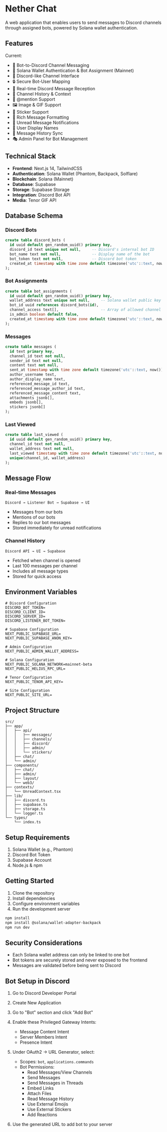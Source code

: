 # Nether Chat

A web application that enables users to send messages to Discord channels through assigned bots, powered by Solana wallet authentication.

## Features

Current:
- 🤖 Bot-to-Discord Channel Messaging
- 👛 Solana Wallet Authentication & Bot Assignment (Mainnet)
- 📱 Discord-like Channel Interface
- 🔒 Secure Bot-User Mapping
- 📨 Real-time Discord Message Reception
- 💬 Channel History & Context
- 📝 @mention Support
- 🖼️ Image & GIF Support
- 🎨 Sticker Support
- 💫 Rich Message Formatting
- 🔔 Unread Message Notifications
- 👥 User Display Names
- 🔄 Message History Sync
- 🎭 Admin Panel for Bot Management

## Technical Stack

- **Frontend**: Next.js 14, TailwindCSS
- **Authentication**: Solana Wallet (Phantom, Backpack, Solflare)
- **Blockchain**: Solana (Mainnet)
- **Database**: Supabase
- **Storage**: Supabase Storage
- **Integration**: Discord Bot API
- **Media**: Tenor GIF API

## Database Schema

### Discord Bots
```sql
create table discord_bots (
  id uuid default gen_random_uuid() primary key,
  discord_id text unique not null,     -- Discord's internal bot ID
  bot_name text not null,              -- Display name of the bot
  bot_token text not null,             -- Discord bot token
  created_at timestamp with time zone default timezone('utc'::text, now()) not null
);
```

### Bot Assignments
```sql
create table bot_assignments (
  id uuid default gen_random_uuid() primary key,
  wallet_address text unique not null,     -- Solana wallet public key
  bot_id uuid references discord_bots(id),
  channel_access text[],                   -- Array of allowed channel IDs
  is_admin boolean default false,
  created_at timestamp with time zone default timezone('utc'::text, now()) not null
);
```

### Messages
```sql
create table messages (
  id text primary key,
  channel_id text not null,
  sender_id text not null,
  content text not null,
  sent_at timestamp with time zone default timezone('utc'::text, now()) not null,
  author_username text,
  author_display_name text,
  referenced_message_id text,
  referenced_message_author_id text,
  referenced_message_content text,
  attachments jsonb[],
  embeds jsonb[],
  stickers jsonb[]
);
```

### Last Viewed
```sql
create table last_viewed (
  id uuid default gen_random_uuid() primary key,
  channel_id text not null,
  wallet_address text not null,
  last_viewed timestamp with time zone default timezone('utc'::text, now()) not null,
  unique(channel_id, wallet_address)
);
```

## Message Flow

### Real-time Messages
```
Discord → Listener Bot → Supabase → UI
```
- Messages from our bots
- Mentions of our bots
- Replies to our bot messages
- Stored immediately for unread notifications

### Channel History
```
Discord API → UI → Supabase
```
- Fetched when channel is opened
- Last 100 messages per channel
- Includes all message types
- Stored for quick access

## Environment Variables
```env
# Discord Configuration
DISCORD_BOT_TOKEN=
DISCORD_CLIENT_ID=
DISCORD_SERVER_ID=
DISCORD_LISTENER_BOT_TOKEN=

# Supabase Configuration
NEXT_PUBLIC_SUPABASE_URL=
NEXT_PUBLIC_SUPABASE_ANON_KEY=

# Admin Configuration
NEXT_PUBLIC_ADMIN_WALLET_ADDRESS=

# Solana Configuration
NEXT_PUBLIC_SOLANA_NETWORK=mainnet-beta
NEXT_PUBLIC_HELIUS_RPC_URL=

# Tenor Configuration
NEXT_PUBLIC_TENOR_API_KEY=

# Site Configuration
NEXT_PUBLIC_SITE_URL=
```

## Project Structure
```
src/
├── app/
│   ├── api/
│   │   ├── messages/
│   │   ├── channels/
│   │   ├── discord/
│   │   ├── admin/
│   │   └── stickers/
│   ├── chat/
│   └── admin/
├── components/
│   ├── chat/
│   ├── admin/
│   ├── layout/
│   └── web3/
├── contexts/
│   └── UnreadContext.tsx
├── lib/
│   ├── discord.ts
│   ├── supabase.ts
│   ├── storage.ts
│   └── logger.ts
└── types/
    └── index.ts
```

## Setup Requirements

1. Solana Wallet (e.g., Phantom)
2. Discord Bot Token
3. Supabase Account
4. Node.js & npm

## Getting Started

1. Clone the repository
2. Install dependencies
3. Configure environment variables
4. Run the development server

```bash
npm install
npm install @solana/wallet-adapter-backpack
npm run dev
```

## Security Considerations

- Each Solana wallet address can only be linked to one bot
- Bot tokens are securely stored and never exposed to the frontend
- Messages are validated before being sent to Discord

## Bot Setup in Discord

1. Go to Discord Developer Portal
2. Create New Application
3. Go to "Bot" section and click "Add Bot"
4. Enable these Privileged Gateway Intents:
   - Message Content Intent
   - Server Members Intent
   - Presence Intent

5. Under OAuth2 -> URL Generator, select:
   - Scopes: `bot`, `applications.commands`
   - Bot Permissions:
     - Read Messages/View Channels
     - Send Messages
     - Send Messages in Threads
     - Embed Links
     - Attach Files
     - Read Message History
     - Use External Emojis
     - Use External Stickers
     - Add Reactions

6. Use the generated URL to add bot to your server

